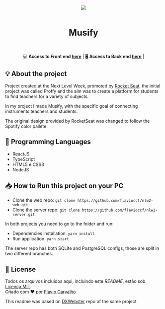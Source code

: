 <p align="center">
  <img style="max-width: 500px" src="https://repository-images.githubusercontent.com/285097096/2f2d3100-d8c1-11ea-9953-d5d86ce1c126"/>
  <br><br>
</p>

<h1 align="center">Musify</h1> 
<div align="center">
<br>
  
💻 **Access to Front end [here](https://github.com/flavioccf/nlw2-web)** | 
🖥 **Access to Back end [here](https://github.com/flavioccf/nlw2-server)** | 
</div>

## 💡 About the project

Project created at the Next Level Week, promoted by [Rocket Seat](https://rocketseat.com.br), the initial project was called Proffy and the aim was to create a platform for students to find teachers for a variety of subjects.

In my project I made Musify, with the specific goal of connecting instruments teachers and students.

The original design provided by RocketSeat was changed to follow the Spotify color pallete.

## 🚀 Programming Languages

- ReactJS
- TypeScript
- HTML5 e CSS3
- NodeJS


## 📥 How to Run this project on your PC

- Clone the web repo: `git clone https://github.com/flavioccf/nlw2-web.git`
- Clone the server repo: `git clone https://github.com/flavioccf/nlw2-server.git`

In both projects you need to go to the folder and run:

- Dependencies installation: `yarn install`
- Run application: `yarn start`

The server repo has both SQLite and PostgreSQL configs, those are split in two different branches.

## 📕 License

Todos os arquivos incluídos aqui, incluindo este _README_, estão sob [Licença MIT](./LICENSE).<br>
Criado com ❤ por [Flavio Carvalho](https://github.com/flavioccf)

This readme was based on [DXWebster](https://github.com/dxwebster/NLW2-Proffy) repo of the same project
